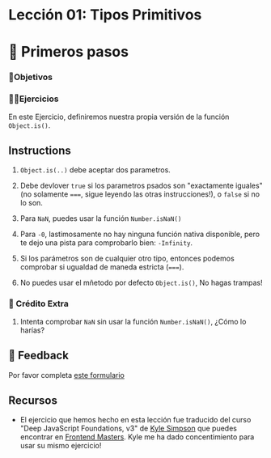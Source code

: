 # Lección 01: Tipos Primitivos

# 🐾 Primeros pasos

### 🎯Objetivos

### 🏋️‍♂️Ejercicios

En este Ejercicio, definiremos nuestra propia versión de la función `Object.is()`.

## Instructions

1. `Object.is(..)` debe aceptar dos parametros.

2. Debe devlover `true` si los parametros psados son "exactamente iguales" (no solamente `===`, sigue leyendo las otras instrucciones!), o `false` si no lo son.

3. Para `NaN`, puedes usar la función `Number.isNaN()`

4. Para `-0`, lastimosamente no hay ninguna función nativa disponible, pero te dejo una pista para comprobarlo bien: `-Infinity`.

5. Si los parámetros son de cualquier otro tipo, entonces podemos comprobar si ugualdad de maneda estricta (`===`).

6. No puedes usar el mñetodo por defecto `Object.is()`, No hagas trampas!

### 🍬 Crédito Extra

1. Intenta comprobar `NaN` sin usar la función `Number.isNaN()`, ¿Cómo lo harías?

## 📣 Feedback

Por favor completa [este formulario](https://docs.google.com/forms/d/e/1FAIpQLSf6hxzKdcgkQv6EKjS1AXmGO_Y49Aa86zOpcveI3Xp-ZIHYTg/viewform?usp=pp_url&entry.1972342453={{MI-EMAIL}}&entry.1828471740=leccion-01)

## Recursos

- El ejercicio que hemos hecho en esta lección fue traducido del curso "Deep JavaScript Foundations, v3" de [Kyle Simpson](https://github.com/getify) que puedes encontrar en [Frontend Masters](https://frontendmasters.com/courses/deep-javascript-v3/). Kyle me ha dado concentimiento para usar su mismo ejercicio!